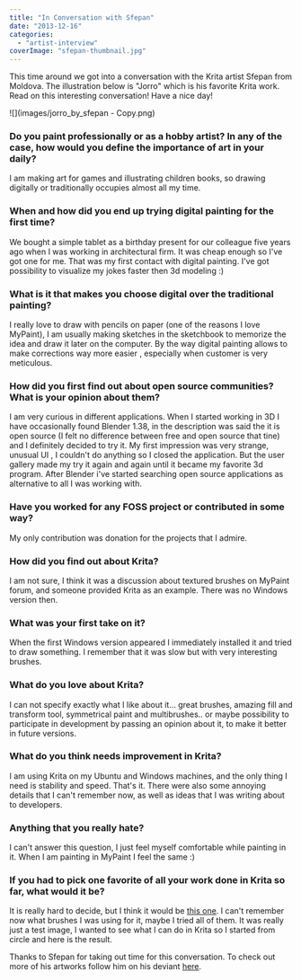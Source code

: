 ```yaml
---
title: "In Conversation with Sfepan"
date: "2013-12-16"
categories: 
  - "artist-interview"
coverImage: "sfepan-thumbnail.jpg"
---
```


This time around we got into a conversation with the Krita artist Sfepan from Moldova. The illustration below is "Jorro" which is his favorite Krita work. Read on this interesting conversation! Have a nice day!

![](images/jorro_by_sfepan - Copy.png)

### **Do you paint professionally or as a hobby artist? In any of the case, how would you define the importance of art in your daily?**

I am making art for games and illustrating children books, so drawing digitally or traditionally occupies almost all my time.

### **When and how did you end up trying digital painting for the first time?**

We bought a simple tablet as a birthday present for our colleague five years ago when I was working in architectural firm. It was cheap enough so I've got one for me. That was my first contact with digital painting. I've got possibility to visualize my jokes faster then 3d modeling :)

### **What is it that makes you choose digital over the traditional painting?**

I really love to draw with pencils on paper (one of the reasons I love MyPaint), I am usually making sketches in the sketchbook to memorize the idea and draw it later on the computer. By the way digital painting allows to make corrections way more easier , especially when customer is very meticulous.

### **How did you first find out about open source communities? What is your opinion about them?**

I am very curious in different applications. When I started working in 3D I have occasionally found Blender 1.38, in the description was said the it is open source (I felt no difference between free and open source that tine) and I definitely decided to try it. My first impression was very strange, unusual UI , I couldn't do anything so I closed the application. But the user gallery made my try it again and again until it became my favorite 3d program. After Blender i've started searching open source applications as alternative to all I was working with.

### **Have you worked for any FOSS project or contributed in some way?**

My only contribution was donation for the projects that I admire.

### **How did you find out about Krita?**

I am not sure, I think it was a discussion about textured brushes on MyPaint forum, and someone provided Krita as an example. There was no Windows version then.

### **What was your first take on it?**

When the first Windows version appeared I immediately installed it and tried to draw something. I remember that it was slow but with very interesting brushes.

### **What do you love about Krita?**

I can not specify exactly what I like about it... great brushes, amazing fill and transform tool, symmetrical paint and multibrushes.. or maybe possibility to participate in development by passing an opinion about it, to make it better in future versions.

### **What do you think needs improvement in Krita?**

I am using Krita on my Ubuntu and Windows machines, and the only thing I need is stability and speed. That's it. There were also some annoying details that I can't remember now, as well as ideas that I was writing about to developers.

### **Anything that you really hate?**

I can't answer this question, I just feel myself comfortable while painting in it. When I am painting in MyPaint I feel the same :)

### **If you had to pick one favorite of all your work done in Krita so far, what would it be?**

It is really hard to decide, but I think it would be [this one](http://sfepan.deviantart.com/art/jorro-283176904). I can't remember now what brushes I was using for it, maybe I tried all of them. It was really just a test image, I wanted to see what I can do in Krita so I started from circle and here is the result.

Thanks to Sfepan for taking out time for this conversation. To check out more of his artworks follow him on his deviant [here](http://sfepan.deviantart.com/).
